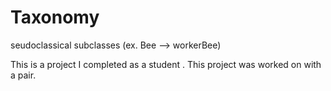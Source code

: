 # Taxonomy

seudoclassical subclasses (ex. Bee --> workerBee)

This is a project I completed as a student . This project was worked on with a pair.